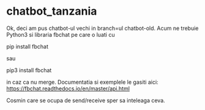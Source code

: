 # chatbot_tanzania
Ok, deci am pus chatbot-ul vechi in branch=ul chatbot-old. Acum ne trebuie Python3 si libraria fbchat pe care o luati cu 

pip install fbchat

sau

pip3 install fbchat

in caz ca nu merge. Documentatia si exemplele le gasiti aici: https://fbchat.readthedocs.io/en/master/api.html

Cosmin care se ocupa de send/receive sper sa inteleaga ceva.
